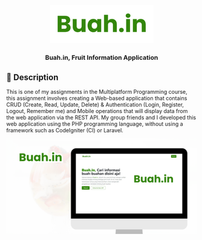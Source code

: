 <div align="center">

<img width="" src="img/brand.png"  width=100 height=100  align="center">

##

### Buah.in, Fruit Information Application

</div>

## 📙 Description

This is one of my assignments in the Multiplatform Programming course, this assignment involves creating a Web-based application that contains CRUD (Create, Read, Update, Delete) & Authentication (Login, Register, Logout, Remember me) and Mobile operations that will display data from the web application via the REST API. My group friends and I developed this web application using the PHP programming language, without using a framework such as CodeIgniter (CI) or Laravel.

![Buah Thumbnail](img/Thumbnail.png)
